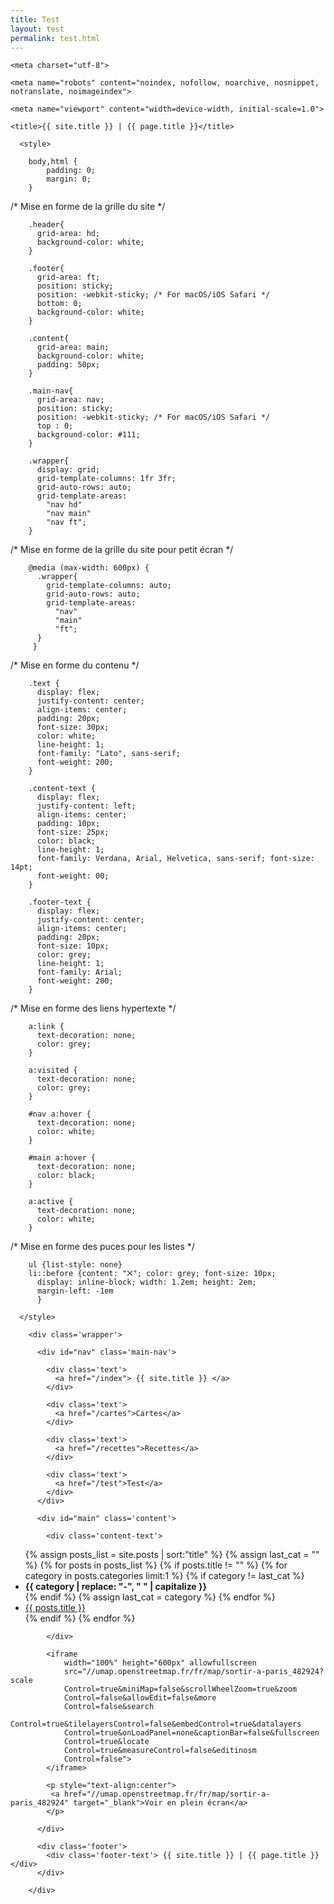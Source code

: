 ```yaml
---
title: Test
layout: test
permalink: test.html
---
```


<html>

  <head>

<!--
La balise suivante permet de déclarer la table d'encodage des caractères.
la table UTF-8, permet théoriquement d'encoder toutes les langues, du français au japonais en passant par l'arabe.
-->
    <meta charset="utf-8">
    
<!--
La balise suivante permet de ne pas indexer mon site web et bien plus.
Plus d'info sur https://developers.google.com/search/reference/robots_meta_tag#max-image-preview
-->
    <meta name="robots" content="noindex, nofollow, noarchive, nosnippet, notranslate, noimageindex">
    
<!-- Permet de controler la dimenssion d'affichage de ma page web et le zoom dans celle-ci -->
    <meta name="viewport" content="width=device-width, initial-scale=1.0">
 
<!-- Titre ddu site web dans le navigateeur web -->
    <title>{{ site.title }} | {{ page.title }}</title>

      <style>

        body,html {
            padding: 0;
            margin: 0;
        }

/* Mise en forme de la grille du site */

        .header{
          grid-area: hd;
          background-color: white;
        }

        .footer{
          grid-area: ft;
          position: sticky;
          position: -webkit-sticky; /* For macOS/iOS Safari */
          bottom: 0;
          background-color: white;
        }

        .content{
          grid-area: main;
          background-color: white;
          padding: 50px; 
        }

        .main-nav{
          grid-area: nav;
          position: sticky;
          position: -webkit-sticky; /* For macOS/iOS Safari */
          top : 0;
          background-color: #111;
        }

        .wrapper{
          display: grid;
          grid-template-columns: 1fr 3fr;
          grid-auto-rows: auto;
          grid-template-areas: 
            "nav hd"
            "nav main"
            "nav ft";
        }

/* Mise en forme de la grille du site pour petit écran */

        @media (max-width: 600px) {
          .wrapper{
            grid-template-columns: auto;
            grid-auto-rows: auto;
            grid-template-areas: 
              "nav"
              "main"
              "ft";
          }
         } 

/* Mise en forme du contenu */

        .text {
          display: flex;
          justify-content: center;
          align-items: center;
          padding: 20px;
          font-size: 30px;
          color: white;
          line-height: 1;
          font-family: "Lato", sans-serif;
          font-weight: 200;
        }

        .content-text {
          display: flex;
          justify-content: left;
          align-items: center;
          padding: 10px;
          font-size: 25px;
          color: black;
          line-height: 1;
          font-family: Verdana, Arial, Helvetica, sans-serif; font-size: 14pt;
          font-weight: 00;
        }

        .footer-text {
          display: flex;
          justify-content: center;
          align-items: center;
          padding: 20px;
          font-size: 10px;
          color: grey;
          line-height: 1;
          font-family: Arial;
          font-weight: 200;
        }        

/* Mise en forme des liens hypertexte */

        a:link {
          text-decoration: none;
          color: grey;
        }

        a:visited {
          text-decoration: none;
          color: grey;
        }

        #nav a:hover {
          text-decoration: none;
          color: white;
        }

        #main a:hover {
          text-decoration: none;
          color: black;
        }

        a:active {
          text-decoration: none;
          color: white;
        }

/* Mise en forme des puces pour les listes */

        ul {list-style: none}
        li::before {content: "⨉"; color: grey; font-size: 10px;
          display: inline-block; width: 1.2em; height: 2em;
          margin-left: -1em
          }

      </style>

  </head>

  <body>

<!--
  Grille de ma page
-->

        <div class='wrapper'>

          <div id="nav" class='main-nav'>

            <div class='text'>
              <a href="/index"> {{ site.title }} </a>
            </div>

            <div class='text'>
              <a href="/cartes">Cartes</a>
            </div>

            <div class='text'>
              <a href="/recettes">Recettes</a>
            </div>

            <div class='text'>
              <a href="/test">Test</a>
            </div>
          </div>

          <div id="main" class='content'>

            <div class='content-text'>

<!--
  Liste des posts, trié par ordre alphabétique
-->

<ul class="docs-nav">
{% assign posts_list = site.posts | sort:"title" %}
{% assign last_cat = "" %}
{% for posts in posts_list %}
    {% if posts.title != "" %}
        {% for category in posts.categories limit:1 %}
            {% if category != last_cat %}
    <li><strong>{{ category | replace: "-", " " | capitalize  }}</strong></li>
            {% endif %}
            {% assign last_cat = category %}
        {% endfor %}
    <li><a href="{{ posts.slug }}" class="cc-active">{{ posts.title }}</a></li>
    {% endif %}
{% endfor %}
</ul>

            </div>

<!--
  La carte de nos lieux de sorties à Paris
-->

            <iframe
                width="100%" height="600px" allowfullscreen
                src="//umap.openstreetmap.fr/fr/map/sortir-a-paris_482924?scale
                Control=true&miniMap=false&scrollWheelZoom=true&zoom
                Control=false&allowEdit=false&more
                Control=false&search
                Control=true&tilelayersControl=false&embedControl=true&datalayers
                Control=true&onLoadPanel=none&captionBar=false&fullscreen
                Control=true&locate
                Control=true&measureControl=false&editinosm
                Control=false">
            </iframe>

            <p style="text-align:center">
             <a href="//umap.openstreetmap.fr/fr/map/sortir-a-paris_482924" target="_blank">Voir en plein écran</a>
            </p>

          </div>

          <div class='footer'>
            <div class='footer-text'> {{ site.title }} | {{ page.title }} </div>
          </div>

        </div>

  </body>

</html>